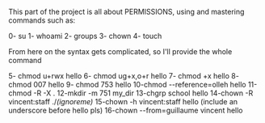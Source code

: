 This part of the project is all about PERMISSIONS, using and mastering commands such as: 

0- su 
1- whoami
2- groups
3- chown
4- touch

From here on the syntax gets complicated, so I'll provide the whole command

5- chmod u+rwx hello
6- chmod ug+x,o+r hello
7- chmod +x hello
8- chmod 007 hello
9- chmod 753 hello
10-chmod --reference=olleh hello
11-chmod -R -X .
12-mkdir -m 751 my_dir
13-chgrp school hello
14-chown -R vincent:staff ./*(ignoreme)* 
15-chown -h vincent:staff hello (include an underscore before hello pls)
16-chown --from=guillaume vincent hello
